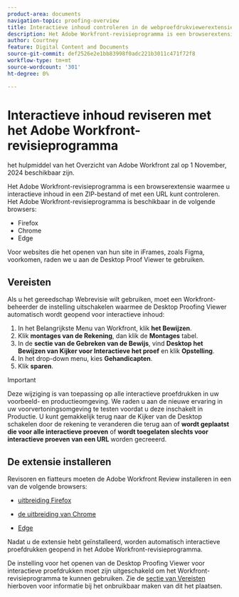 ```yaml
---
product-area: documents
navigation-topic: proofing-overview
title: Interactieve inhoud controleren in de webproefdrukviewerextensie
description: Het Adobe Workfront-revisieprogramma is een browserextensie waarmee u interactieve inhoud in een ZIP-bestand of met een URL kunt controleren.
author: Courtney
feature: Digital Content and Documents
source-git-commit: def2526e2e1bb83998f0adc221b3011c471f72f8
workflow-type: tm+mt
source-wordcount: '301'
ht-degree: 0%

---
```



# Interactieve inhoud reviseren met het Adobe Workfront-revisieprogramma

<span class="preview"> het hulpmiddel van het Overzicht van Adobe Workfront zal op 1 November, 2024 beschikbaar zijn.</span>

Het Adobe Workfront-revisieprogramma is een browserextensie waarmee u interactieve inhoud in een ZIP-bestand of met een URL kunt controleren. Het Adobe Workfront-revisieprogramma is beschikbaar in de volgende browsers:

* Firefox
* Chrome
* Edge

Voor websites die het openen van hun site in iFrames, zoals Figma, voorkomen, raden we u aan de Desktop Proof Viewer te gebruiken.

## Vereisten

Als u het gereedschap Webrevisie wilt gebruiken, moet een Workfront-beheerder de instelling uitschakelen waarmee de Desktop Proofing Viewer automatisch wordt geopend voor interactieve inhoud:

1. In het Belangrijkste Menu van Workfront, klik **het Bewijzen**.
1. Klik **montages van de Rekening**, dan klik de **Montages** tabel.
1. In de **sectie van de Gebreken van de Bewijs**, vind **Desktop het Bewijzen van Kijker voor Interactieve het proef** en klik **Opstelling**.
1. In het drop-down menu, kies **Gehandicapten**.
1. Klik **sparen**.

>[!IMPORTANT]
>
>Deze wijziging is van toepassing op alle interactieve proefdrukken in uw voorbeeld- en productieomgeving. We raden u aan de nieuwe ervaring in uw voorvertoningsomgeving te testen voordat u deze inschakelt in Productie. U kunt gemakkelijk terug naar de Kijker van de Desktop schakelen door de rekening te veranderen die terug aan of **wordt geplaatst die voor alle interactieve proeven** of **wordt toegelaten slechts voor interactieve proeven van een URL** worden gecreeerd.


## De extensie installeren

Revisoren en fiatteurs moeten de Adobe Workfront Review installeren in een van de volgende browsers:

* [ uitbreiding Firefox ](https://addons.mozilla.org/en-US/firefox/addon/adobe-workfront-review-tool/)

* [ de uitbreiding van Chrome ](https://chromewebstore.google.com/detail/adobe-workfront-review-to/lhdepbgeilldghlfnankdnponhljpgml)

* [ Edge ](https://microsoftedge.microsoft.com/addons/detail/adobe-workfront-review-to/llhapmaiiddmcamgeapaipjpagnoijen)

Nadat u de extensie hebt geïnstalleerd, worden automatisch interactieve proefdrukken geopend in het Adobe Workfront-revisieprogramma.


De instelling voor het openen van de Desktop Proofing Viewer voor interactieve proefdrukken moet zijn uitgeschakeld om het Workfront-revisieprogramma te kunnen gebruiken. Zie de [ sectie van Vereisten ](#prerequisites) hierboven voor informatie bij het onbruikbaar maken van dit het plaatsen.



